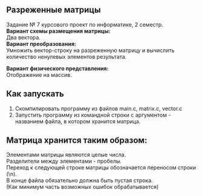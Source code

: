 Разреженные матрицы
-----
Задание № 7 курсового проект по информатике, 2 семестр.<br>
****Вариант схемы размещения матрицы:****<br>
Два вектора.<br>
****Вариант преобразования:****<br>
Умножить вектор-строку на разреженную матрицу и вычислить количество ненулевых элементов результата.<br>

****Вариант физического представления:****<br>
Отображение на массив.<br>

Как запускать
-----
1. Скомпилировать программу из файлов main.c, matrix.c, vector.c<br>
2. Запустить программу из командной строки с аргументом - названием файла, в котором хранится матрица.<br>

Матрица хранится таким образом:
-----
Элементами матрицы являются целые числа.<br>
Разделители между элементами - пробелы.<br>
Переход к следующей строке матрицы обозначается переносом строки (\n).<br>
В конце файла обязательно должна быть пустая строка.<br>
(Как минимум часть возможных ошибок обрабатывается)
